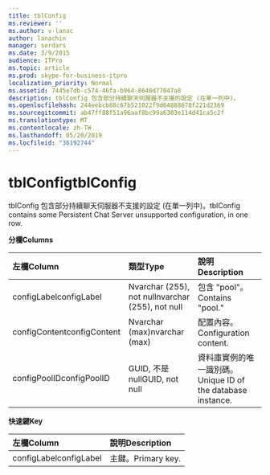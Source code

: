 ```yaml
---
title: tblConfig
ms.reviewer: ''
ms.author: v-lanac
author: lanachin
manager: serdars
ms.date: 3/9/2015
audience: ITPro
ms.topic: article
ms.prod: skype-for-business-itpro
localization_priority: Normal
ms.assetid: 7445e7db-c574-46fa-b964-8640d77047a8
description: tblConfig 包含部分持續聊天伺服器不支援的設定 (在單一列中)。
ms.openlocfilehash: 244eebcb88c67b521022f9d64888678f221d2369
ms.sourcegitcommit: ab47ff88f51a96aaf8bc99a6303e114d41ca5c2f
ms.translationtype: MT
ms.contentlocale: zh-TW
ms.lasthandoff: 05/20/2019
ms.locfileid: "36192744"
---
```

# <a name="tblconfig"></a><span data-ttu-id="cb300-103">tblConfig</span><span class="sxs-lookup"><span data-stu-id="cb300-103">tblConfig</span></span>
 
<span data-ttu-id="cb300-104">tblConfig 包含部分持續聊天伺服器不支援的設定 (在單一列中)。</span><span class="sxs-lookup"><span data-stu-id="cb300-104">tblConfig contains some Persistent Chat Server unsupported configuration, in one row.</span></span>
  
<span data-ttu-id="cb300-105">**分欄**</span><span class="sxs-lookup"><span data-stu-id="cb300-105">**Columns**</span></span>

|<span data-ttu-id="cb300-106">**左欄**</span><span class="sxs-lookup"><span data-stu-id="cb300-106">**Column**</span></span>|<span data-ttu-id="cb300-107">**類型**</span><span class="sxs-lookup"><span data-stu-id="cb300-107">**Type**</span></span>|<span data-ttu-id="cb300-108">**說明**</span><span class="sxs-lookup"><span data-stu-id="cb300-108">**Description**</span></span>|
|:-----|:-----|:-----|
|<span data-ttu-id="cb300-109">configLabel</span><span class="sxs-lookup"><span data-stu-id="cb300-109">configLabel</span></span>  <br/> |<span data-ttu-id="cb300-110">Nvarchar (255), not null</span><span class="sxs-lookup"><span data-stu-id="cb300-110">nvarchar (255), not null</span></span>  <br/> |<span data-ttu-id="cb300-111">包含 "pool"。</span><span class="sxs-lookup"><span data-stu-id="cb300-111">Contains "pool."</span></span>  <br/> |
|<span data-ttu-id="cb300-112">configContent</span><span class="sxs-lookup"><span data-stu-id="cb300-112">configContent</span></span>  <br/> |<span data-ttu-id="cb300-113">Nvarchar (max)</span><span class="sxs-lookup"><span data-stu-id="cb300-113">nvarchar (max)</span></span>  <br/> |<span data-ttu-id="cb300-114">配置內容。</span><span class="sxs-lookup"><span data-stu-id="cb300-114">Configuration content.</span></span>  <br/> |
|<span data-ttu-id="cb300-115">configPoolID</span><span class="sxs-lookup"><span data-stu-id="cb300-115">configPoolID</span></span>  <br/> |<span data-ttu-id="cb300-116">GUID, 不是 null</span><span class="sxs-lookup"><span data-stu-id="cb300-116">GUID, not null</span></span>  <br/> |<span data-ttu-id="cb300-117">資料庫實例的唯一識別碼。</span><span class="sxs-lookup"><span data-stu-id="cb300-117">Unique ID of the database instance.</span></span>  <br/> |
   
<span data-ttu-id="cb300-118">**快速鍵**</span><span class="sxs-lookup"><span data-stu-id="cb300-118">**Key**</span></span>

|<span data-ttu-id="cb300-119">**左欄**</span><span class="sxs-lookup"><span data-stu-id="cb300-119">**Column**</span></span>|<span data-ttu-id="cb300-120">**說明**</span><span class="sxs-lookup"><span data-stu-id="cb300-120">**Description**</span></span>|
|:-----|:-----|
|<span data-ttu-id="cb300-121">configLabel</span><span class="sxs-lookup"><span data-stu-id="cb300-121">configLabel</span></span>  <br/> |<span data-ttu-id="cb300-122">主鍵。</span><span class="sxs-lookup"><span data-stu-id="cb300-122">Primary key.</span></span>  <br/> |
   

